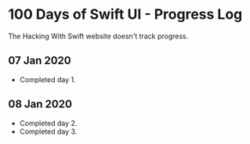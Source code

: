 # 100 Days of Swift UI - Progress Log

The Hacking With Swift website doesn't track progress. 

## 07 Jan 2020
* Completed day 1.

## 08 Jan 2020
* Completed day 2.
* Completed day 3.
